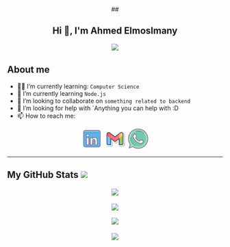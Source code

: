 
<div align=center>
	## <h2> Hi 👋, I'm Ahmed Elmoslmany</h2>
	<img src="https://komarev.com/ghpvc/?username=Ahmed-Elmoslmany&color=blue">
	
  </div>
	
  
## About me

- :student: I’m currently learning: `Computer Science`
- 🌱 I’m currently learning `Node.js`
- 👯 I’m looking to collaborate on `something related to backend`
- 🤔 I’m looking for help with `Anything you can help with :D
- 📫 How to reach me: <!-- -->
<p align="center">
		<a href="https://www.linkedin.com/in/ahmed-elmoslmany-014935222/"><img src="icons/linkedin.svg" alt="LinkedIn" width="50px" title="linkedin"/></a>
	<a href="mailto:ahmedelmoslmany74@gmail.com"><img img src="icons/gmail.svg" alt="Gmail" title="gmail" width="50px"/></a>
	<a href="https://wa.me/021278416263"><img src="icons/whatsapp.svg" alt="Whatsapp" title="whatsapp" width="50px"/></a>
</p>
<hr>


 ##  My GitHub Stats <img src = "https://i.pinimg.com/originals/65/c4/f4/65c4f452571be1261e9c623f7da488ac.gif" width = 35px> 


<p align="center">
    <a href="https://github.com/Ahmed-Elmoslmany">
    <img align="center" src="https://github-readme-stats.vercel.app/api/top-langs/?username=Ahmed-Elmoslmany&langs_count=5&layout=compact&theme=tokyonight">
    </a>
    <br><br>
    <a href="https://github.com/Ahmed-Elmoslmany">
    <img align="center" src="https://github-readme-stats.vercel.app/api?username=Ahmed-Elmoslmany&show_icons=true&theme=tokyonight" />
    </a>
    <br><br>
    <a href="https://github.com/Ahmed-Elmoslmany"><img src="https://github-readme-streak-stats.herokuapp.com?user=Ahmed-Elmoslmany&theme=tokyonight&date_format=M%20j%5B%2C%20Y%5D"></a>
    <br><br>
    <a>
    <img src="https://github-profile-trophy.vercel.app/?username=Ahmed-Elmoslmany&theme=radical&no-frame=false&row=1&&margin-w=30&no-bg=true">
    </a>
</p>
